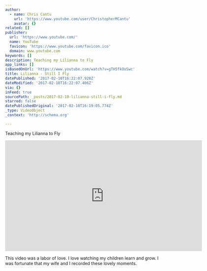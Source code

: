 ```yaml
---
author:
  - name: Chris Cantu
    url: 'https://www.youtube.com/user/ChristopherMCantu'
    avatar: {}
related: []
publisher:
  url: 'https://www.youtube.com/'
  name: YouTube
  favicon: 'https://www.youtube.com/favicon.ico'
  domain: www.youtube.com
keywords: []
description: Teaching my Lilianna to Fly
app_links: []
isBasedOnUrl: 'https://www.youtube.com/watch?v=gTH5fkOoSwc'
title: Lilianna - Still I Fly
datePublished: '2017-02-10T16:22:07.928Z'
dateModified: '2017-02-10T16:22:07.406Z'
via: {}
inFeed: true
sourcePath: _posts/2017-02-10-lilianna-still-i-fly.md
starred: false
datePublishedOriginal: '2017-02-10T16:19:05.774Z'
_type: VideoObject
_context: 'http://schema.org'

---
```

Teaching my Lilianna to Fly

<iframe src="https://cdn.embedly.com/widgets/media.html?src=https%3A%2F%2Fwww.youtube.com%2Fembed%2FgTH5fkOoSwc%3Ffeature%3Doembed&amp;url=http%3A%2F%2Fwww.youtube.com%2Fwatch%3Fv%3DgTH5fkOoSwc&amp;image=https%3A%2F%2Fi.ytimg.com%2Fvi%2FgTH5fkOoSwc%2Fhqdefault.jpg&amp;key=b7d04c9b404c499eba89ee7072e1c4f7&amp;type=text%2Fhtml&amp;schema=youtube" width="640" height="360" scrolling="no" frameborder="0" allowfullscreen="" style=""></iframe>

This video was a labor of love. I love watching my children learn and grow. I was fortunate that my wife and I recorded these lovely moments.